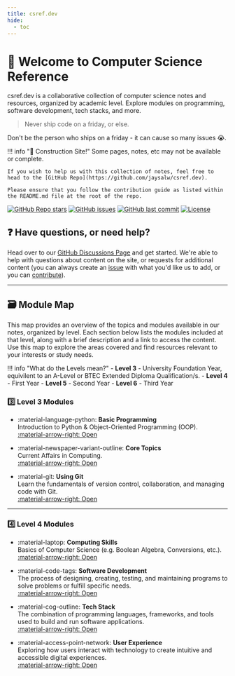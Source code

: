 ```yaml
---
title: csref.dev
hide:
  - toc
---
```


# 👋 Welcome to Computer Science Reference
csref.dev is a collaborative collection of computer science notes and resources, organized by academic level. Explore modules on programming, software development, tech stacks, and more.

> Never ship code on a friday, or else. 

Don't be the person who ships on a friday - it can cause so many issues 😭.

!!! info "🚧 Construction Site!"
    Some pages, notes, etc may not be available or complete.  

    If you wish to help us with this collection of notes, feel free to head to the [GitHub Repo](https://github.com/jaysalw/csref.dev).

    Please ensure that you follow the contribution guide as listed within the README.md file at the root of the repo.

[![GitHub Repo stars](https://img.shields.io/github/stars/jaysalw/csref.dev?style=for-the-badge&logo=github)](https://github.com/jaysalw/csref.dev/stargazers)
[![GitHub issues](https://img.shields.io/github/issues/jaysalw/csref.dev?style=for-the-badge)](https://github.com/jaysalw/csref.dev/issues)
[![GitHub last commit](https://img.shields.io/github/last-commit/jaysalw/csref.dev?style=for-the-badge&logo=git)](https://github.com/jaysalw/csref.dev/commits/main)
[![License](https://img.shields.io/github/license/jaysalw/csref.dev?style=for-the-badge)](https://github.com/jaysalw/csref.dev/blob/main/LICENSE)

## ❓ Have questions, or need help?
Head over to our [GitHub Discussions Page](https://github.com/jaysalw/csref.dev/discussions) and get started. We're able to help with questions about content on the site, or requests for additional content (you can always create an [issue](https://github.com/jaysalw/csref.dev/issues) with what you'd like us to add, or you can [contribute](https://csref.dev/contributing/)).


---

## 🗃️ Module Map
This map provides an overview of the topics and modules available in our notes, organized by level. Each section below lists the modules included at that level, along with a brief description and a link to access the content. Use this map to explore the areas covered and find resources relevant to your interests or study needs.

!!! info "What do the Levels mean?"
    - **Level 3** - University Foundation Year, equivilent to an A-Level or BTEC Extended Diploma Qualification/s.
    - **Level 4** - First Year 
    - **Level 5** - Second Year
    - **Level 6** - Third Year

### 3️⃣ Level 3 Modules
<div class="grid cards" markdown>

-   :material-language-python: **Basic Programming**  
    Introduction to Python & Object-Oriented Programming (OOP).  
    [:material-arrow-right: Open](level-3/basic-programming)

-   :material-newspaper-variant-outline: **Core Topics**  
    Current Affairs in Computing.  
    [:material-arrow-right: Open](level-3/core-topics)

-   :material-git: **Using Git**  
    Learn the fundamentals of version control, collaboration, and managing code with Git.  
    [:material-arrow-right: Open](level-3/using-git)

</div>

---

### 4️⃣ Level 4 Modules
<div class="grid cards" markdown>

-   :material-laptop: **Computing Skills**  
    Basics of Computer Science (e.g. Boolean Algebra, Conversions, etc.).  
    [:material-arrow-right: Open](level-4/computing-skills)

-   :material-code-tags: **Software Development**  
    The process of designing, creating, testing, and maintaining programs to solve problems or fulfill specific needs.  
    [:material-arrow-right: Open](level-4/software-development)

-   :material-cog-outline: **Tech Stack**  
    The combination of programming languages, frameworks, and tools used to build and run software applications.  
    [:material-arrow-right: Open](level-4/tech-stack)

-   :material-access-point-network: **User Experience**  
    Exploring how users interact with technology to create intuitive and accessible digital experiences.  
    [:material-arrow-right: Open](level-4/user-experience)

</div>
